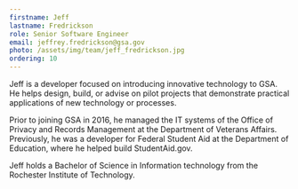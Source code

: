 ```yaml
---
firstname: Jeff
lastname: Fredrickson
role: Senior Software Engineer
email: jeffrey.fredrickson@gsa.gov
photo: /assets/img/team/jeff_fredrickson.jpg
ordering: 10
---
```


Jeff is a developer focused on introducing innovative technology to GSA. He helps design, build, or advise on pilot projects that demonstrate practical applications of new technology or processes.

Prior to joining GSA in 2016, he managed the IT systems of the Office of Privacy and Records Management at the Department of Veterans Affairs. Previously, he was a developer for Federal Student Aid at the Department of Education, where he helped build StudentAid.gov.

Jeff holds a Bachelor of Science in Information technology from the Rochester Institute of Technology.

